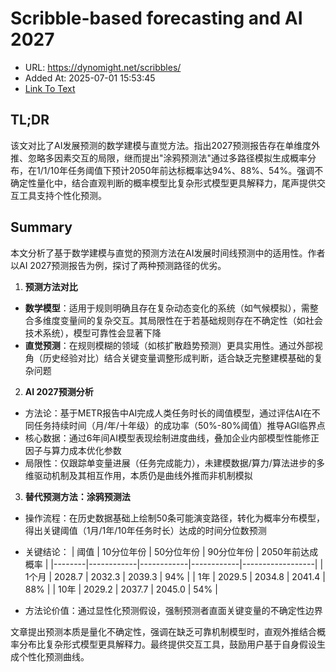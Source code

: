 # Scribble-based forecasting and AI 2027
- URL: https://dynomight.net/scribbles/
- Added At: 2025-07-01 15:53:45
- [Link To Text](2025-07-01-scribble-based-forecasting-and-ai-2027_raw.md)

## TL;DR


该文对比了AI发展预测的数学建模与直觉方法。指出2027预测报告存在单维度外推、忽略多因素交互的局限，继而提出"涂鸦预测法"通过多路径模拟生成概率分布，在1/1/10年任务阈值下预计2050年前达标概率达94%、88%、54%。强调不确定性量化中，结合直观判断的概率模型比复杂形式模型更具解释力，尾声提供交互工具支持个性化预测。

## Summary


本文分析了基于数学建模与直觉的预测方法在AI发展时间线预测中的适用性。作者以AI 2027预测报告为例，探讨了两种预测路径的优劣。

1. **预测方法对比**
- **数学模型**：适用于规则明确且存在复杂动态变化的系统（如气候模拟），需整合多维度变量间的复杂交互。其局限性在于若基础规则存在不确定性（如社会技术系统），模型可靠性会显著下降
- **直觉预测**：在规则模糊的领域（如核扩散趋势预测）更具实用性。通过外部视角（历史经验对比）结合关键变量调整形成判断，适合缺乏完整建模基础的复杂问题

2. **AI 2027预测分析**
- 方法论：基于METR报告中AI完成人类任务时长的阈值模型，通过评估AI在不同任务持续时间（月/年/十年级）的成功率（50%-80%阈值）推导AGI临界点
- 核心数据：通过6年间AI模型表现绘制进度曲线，叠加企业内部模型性能修正因子与算力成本优化参数
- 局限性：仅跟踪单变量进展（任务完成能力），未建模数据/算力/算法进步的多维驱动机制及其相互作用，本质仍是曲线外推而非机制模拟

3. **替代预测方法：涂鸦预测法**
- 操作流程：在历史数据基础上绘制50条可能演变路径，转化为概率分布模型，得出关键阈值（1月/1年/10年任务时长）达成的时间分位数预测
- 关键结论：
  | 阈值   | 10分位年份 | 50分位年份 | 90分位年份 | 2050年前达成概率 |
  |--------|------------|------------|------------|------------------|
  | 1个月  | 2028.7     | 2032.3     | 2039.3     | 94%             |
  | 1年    | 2029.5     | 2034.8     | 2041.4     | 88%             |
  | 10年   | 2029.2     | 2037.7     | 2045.0     | 54%             |
  
- 方法论价值：通过显性化预测假设，强制预测者直面关键变量的不确定性边界

文章提出预测本质是量化不确定性，强调在缺乏可靠机制模型时，直观外推结合概率分布比复杂形式模型更具解释力。最终提供交互工具，鼓励用户基于自身假设生成个性化预测曲线。
